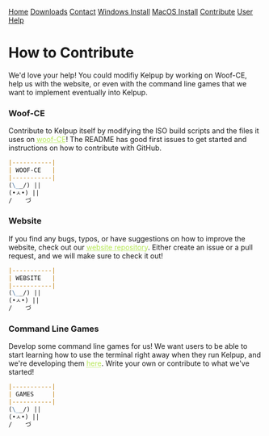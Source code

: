 <a href="../Home/index.html" class="btn">Home</a> <a href="../Instructions/Releases.html" class="btn">Downloads</a> <a href="../Contact/contact.html" class="btn">Contact</a> <a href="../Instructions/WindowsDownload.html" class="btn">Windows Install</a> <a href="../Instructions/MacDownload.html" class="btn">MacOS Install</a> <a href="../Contribute/contribute.html" class="btn">Contribute</a> <a href="../User/user.html" class="btn">User Help</a> 

# How to Contribute
We'd love your help! You could modifiy Kelpup by working on Woof-CE, help us with the website, or even with the command line games that we want to implement eventually into Kelpup.

### Woof-CE
Contribute to Kelpup itself by modifying the ISO build scripts and the files it uses on <a href="https://github.com/kelpup/woof-CE#contribute" style="color: #b5e853; text-decoration: underline;text-decoration-style: dotted;">woof-CE</a>! The README has good first issues to get started and instructions on how to contribute with GitHub.
```markdown
|-----------|
| WOOF-CE   |
|-----------|
(\__/) ||
(•ㅅ•) ||
/ 　 づ
```

### Website
If you find any bugs, typos, or have suggestions on how to improve the website, check out our <a href="https://github.com/kelpup/kelpup.github.io" style="color: #b5e853; text-decoration: underline;text-decoration-style: dotted;">website repository</a>. Either create an issue or a pull request, and we will make sure to check it out!
```markdown
|-----------|
| WEBSITE   |
|-----------|
(\__/) ||
(•ㅅ•) ||
/ 　 づ
```

### Command Line Games
Develop some command line games for us! We want users to be able to start learning how to use the terminal right away when they run Kelpup, and we're developing them <a href="https://github.com/kelpup/command-line-games" style="color: #b5e853; text-decoration: underline;text-decoration-style: dotted;">here</a>. Write your own or contribute to what we've started!
```markdown
|-----------|
| GAMES     |
|-----------|
(\__/) ||
(•ㅅ•) ||
/ 　 づ
```
